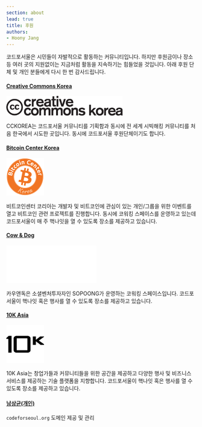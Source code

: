 ```yaml
---
section: about
lead: true
title: 후원
authors:
- Hoony Jang
---
```


코드포서울은 시민들이 자발적으로 활동하는 커뮤니티입니다. 하지만 후원금이나 장소 등 여러 곳의 지원없이는 지금처럼 활동을 지속하기는 힘들었을 것입니다. 아래 후원 단체 및 개인 분들에게 다시 한 번 감사드립니다.

#### [Creative Commons Korea](http://cckorea.org)

<img src="/img/supporters/cckorea.png" alt="4ip" width="309" height="52" class="alignright size-medium wp-image-1056" />

CCKOREA는 코드포서울 커뮤니티를 기획함과 동시에 전 세계 시빅해킹 커뮤니티를 처음 한국에서 시도한 곳입니다. 동시에 코드포서울 후원단체이기도 합니다.

<!-- #### Codenamu

<img src="http://blog.openspending.org/files/2013/09/osf-300x70.jpg" alt="Basic CMYK" width="300" height="70" class="alignright size-medium wp-image-1057" />

The Open Society Foundations support community building work around Open Spending Data. With this project we aim to help more groups and individuals around the world to use and work with spending data more effectively to do the things they care about – whether this is investigative journalism, evidence based policy-making, political campaigning, budgeting or creating new useful applications and services.

In particular, we would like to document and spread best practices in the legal and technical aspects of reusing public information, and enabling re-use and better collaboration around this material.

Read [the announce post]( http://blog.openspending.org/2012/01/12/civil-society-and-spending-data-who-is-mapping-the-money/) for more information.

-->
 
#### [Bitcoin Center Korea](http://bitcoincenterkorea.org/)

<img src="/img/supporters/bitcoincenterkorea.png" alt="Bitcoin Center Korea" width="100" height="100" class="alignright size-medium wp-image-1058" />

비트코인센터 코리아는 개발자 및 비트코인에 관심이 있는 개인/그룹을 위한 이벤트를 열고 비트코인 관련 프로젝트를 진행합니다. 동시에 코워킹 스페이스를 운영하고 있는데 코드포서울이 매 주 핵나잇을 열 수 있도록 장소를 제공하고 있습니다. 

#### [Cow & Dog](http://www.cowndog.com/)

<img src="/img/supporters/cowndog.png" alt="COW & DOG" width="239" height="100" class="alignright size-medium wp-image-1058" style="background-color: black;"/>

카우앤독은 소셜벤처투자자인 SOPOONG가 운영하는 코워킹 스페이스입니다. 코드포서울이 핵나잇 혹은 행사를 열 수 있도록 장소를 제공하고 있습니다.

#### [10K Asia](http://10k.asia/)

<img src="/img/supporters/10k.png" alt="10K Asia" width="100" height="100" class="alignright size-medium wp-image-1058" style="background-color: black;"/>

10K Asia는 창업가들과 커뮤니티들을 위한 공간을 제공하고 다양한 행사 및 비즈니스 서비스를 제공하는 기술 플랫폼을 지향합니다. 코드포서울이 핵나잇 혹은 행사를 열 수 있도록 장소를 제공하고 있습니다.

#### [남상균(개인)](https://www.linkedin.com/in/sangkyoonnam)

``codeforseoul.org`` 도메인 제공 및 관리
